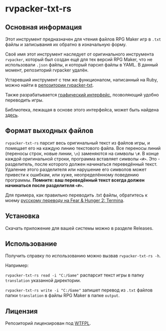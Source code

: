 # rvpacker-txt-rs

## Основная информация

Этот инструмент предназначен для чтения файлов RPG Maker игр в `.txt` файлы и записывания их обратно в изначальную форму.

Своё имя этот инструмент наследует от оригинального инструмента `rvpacker`, который был создан ещё для тех версий RPG Maker, что не использовали `.json` файлы, и который парсил файлы в YAML. В данный момент, репозиторий rvpacker удалён.

Устаревший инструмент с тем же функционалом, написанный на Ruby, можно найти в [репозитории rvpacker-txt](https://github.com/savannstm/rvpacker-txt).

Также разрабатывается [графический интерфейс](https://github.com/savannstm/rpgmtranslate), позволяющий удобно переводить игры.

Библиотека, лежащая в основе этого интерфейса, может быть найдена [здесь](https://github.com/savannstm/rvpacker-txt-rs-lib).

## Формат выходных файлов

`rvpacker-txt-rs` парсит весь оригинальный текст из файлов игры, и помещает его на каждую линию текстового файла. Все переносы линий (переносы строк, новые линии, `\n`) заменяются на символы `\#`.
В конце каждой оригинальной строки, программа вставляет символы `<#>`. Это - разделитель, после которого должен начинаться переведённый текст. Удаление этого разделителя или нарушение его символов может привести к ошибкам, или хуже, неопределённому поведению программы. **Помните: ваш переведённый текст всегда должен начинаться после разделителя `<#>`.**

Для примера, как правильно переводить .txt файлы, обратитесь к моему [русскому переводу на Fear & Hunger 2: Termina](https://github.com/savannstm/fh2-termina-translation).

## Установка

Скачать приложение для вашей системы можно в разделе Releases.

## Использование

Получить справку по использованию можно вызвав `rvpacker-txt-rs -h`.

Например:

`rvpacker-txt-rs read -i "C:/Game"` распарсит текст игры в папку `translation` указанной директории.

`rvpacker-txt-rs write -i "C:/Game"` запишет перевод из `.txt` файлов папки `translation` в файлы RPG Maker в папке `output`.

## Лицензия

Репозиторий лицензирован под [WTFPL](http://www.wtfpl.net/).
